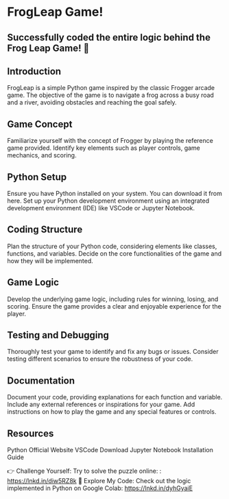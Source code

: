 # FrogLeap Game!

## Successfully coded the entire logic behind the Frog Leap Game! 🚀

## Introduction
FrogLeap is a simple Python game inspired by the classic Frogger arcade game. The objective of the game is to navigate a frog across a busy road and a river, avoiding obstacles and reaching the goal safely.

## Game Concept
Familiarize yourself with the concept of Frogger by playing the reference game provided.
Identify key elements such as player controls, game mechanics, and scoring.

## Python Setup
Ensure you have Python installed on your system. You can download it from here.
Set up your Python development environment using an integrated development environment (IDE) like VSCode or Jupyter Notebook.

## Coding Structure
Plan the structure of your Python code, considering elements like classes, functions, and variables.
Decide on the core functionalities of the game and how they will be implemented.

## Game Logic
Develop the underlying game logic, including rules for winning, losing, and scoring.
Ensure the game provides a clear and enjoyable experience for the player.

## Testing and Debugging
Thoroughly test your game to identify and fix any bugs or issues.
Consider testing different scenarios to ensure the robustness of your code.

## Documentation
Document your code, providing explanations for each function and variable.
Include any external references or inspirations for your game.
Add instructions on how to play the game and any special features or controls.
## Resources
Python Official Website
VSCode Download
Jupyter Notebook Installation Guide

👉 Challenge Yourself:
Try to solve the puzzle online: : https://lnkd.in/diw5RZ8k
🚀 Explore My Code:
Check out the logic implemented in Python on Google Colab: https://lnkd.in/dyhGyaiE
